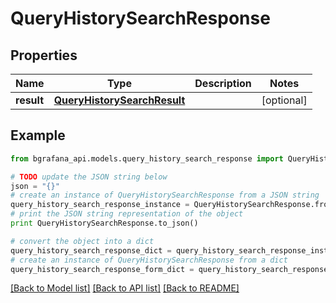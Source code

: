 # QueryHistorySearchResponse


## Properties
Name | Type | Description | Notes
------------ | ------------- | ------------- | -------------
**result** | [**QueryHistorySearchResult**](QueryHistorySearchResult.md) |  | [optional] 

## Example

```python
from bgrafana_api.models.query_history_search_response import QueryHistorySearchResponse

# TODO update the JSON string below
json = "{}"
# create an instance of QueryHistorySearchResponse from a JSON string
query_history_search_response_instance = QueryHistorySearchResponse.from_json(json)
# print the JSON string representation of the object
print QueryHistorySearchResponse.to_json()

# convert the object into a dict
query_history_search_response_dict = query_history_search_response_instance.to_dict()
# create an instance of QueryHistorySearchResponse from a dict
query_history_search_response_form_dict = query_history_search_response.from_dict(query_history_search_response_dict)
```
[[Back to Model list]](../README.md#documentation-for-models) [[Back to API list]](../README.md#documentation-for-api-endpoints) [[Back to README]](../README.md)


